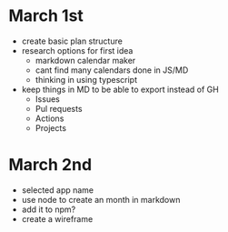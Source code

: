 # March 1st

- create basic plan structure
- research options for first idea
  - markdown calendar maker
  - cant find many calendars done in JS/MD
  - thinking in using typescript
- keep things in MD to be able to export instead of GH
  - Issues
  - Pul requests
  - Actions
  - Projects

# March 2nd

- selected app name
- use node to create an month in markdown
- add it to npm?
- create a wireframe